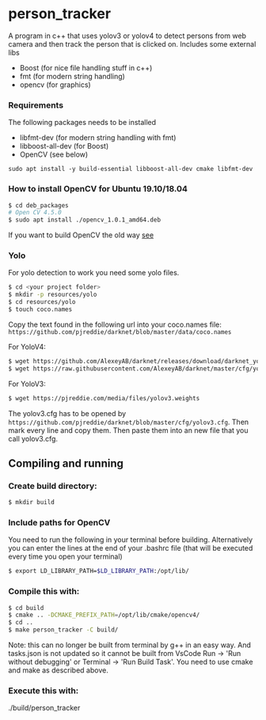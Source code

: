 # person_tracker
A program in c++ that uses yolov3 or yolov4 to detect persons from web camera and then track the person that is clicked on.
Includes some external libs
- Boost (for nice file handling stuff in c++)
- fmt (for modern string handling)
- opencv (for graphics)

### Requirements
The following packages needs to be installed
- libfmt-dev (for modern string handling with fmt)
- libboost-all-dev (for Boost)
- OpenCV (see below)

```sudo apt install -y build-essential libboost-all-dev cmake libfmt-dev```

### How to install OpenCV for Ubuntu 19.10/18.04
``` bash
$ cd deb_packages
# Open CV 4.5.0
$ sudo apt install ./opencv_1.0.1_amd64.deb
```

If you want to build OpenCV the old way [see](/docs/opencv.md)

### Yolo
For yolo detection to work you need some yolo files.
``` bash
$ cd <your project folder>
$ mkdir -p resources/yolo
$ cd resources/yolo
$ touch coco.names
```
Copy the text found in the following url into your coco.names file: ```https://github.com/pjreddie/darknet/blob/master/data/coco.names```

For YoloV4:
``` bash
$ wget https://github.com/AlexeyAB/darknet/releases/download/darknet_yolo_v3_optimal/yolov4.weights
$ wget https://raw.githubusercontent.com/AlexeyAB/darknet/master/cfg/yolov4.cfg
```
For YoloV3:
``` bash
$ wget https://pjreddie.com/media/files/yolov3.weights
```
The yolov3.cfg has to be opened by ```https://github.com/pjreddie/darknet/blob/master/cfg/yolov3.cfg```. Then mark every line and copy them. Then paste them into an new file that you call yolov3.cfg.

## Compiling and running
### Create build directory:
``` bash
$ mkdir build
```

### Include paths for OpenCV
You need to run the following in your terminal before building. Alternatively you can enter
the lines at the end of your .bashrc file (that will be executed every time you open your terminal)  
``` bash
$ export LD_LIBRARY_PATH=$LD_LIBRARY_PATH:/opt/lib/
```

### Compile this with:
``` bash
$ cd build
$ cmake .. -DCMAKE_PREFIX_PATH=/opt/lib/cmake/opencv4/
$ cd ..
$ make person_tracker -C build/
```
Note: this can no longer be built from terminal by g++ in an easy way. And tasks.json is not updated so it cannot be built from VsCode Run -> 'Run without debugging' or Terminal -> 'Run Build Task'. You need to use cmake and make as described above.

### Execute this with:
./build/person_tracker

